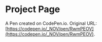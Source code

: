 # Project Page

A Pen created on CodePen.io. Original URL: [https://codepen.io/_NOV/pen/RwmPEOV](https://codepen.io/_NOV/pen/RwmPEOV).

